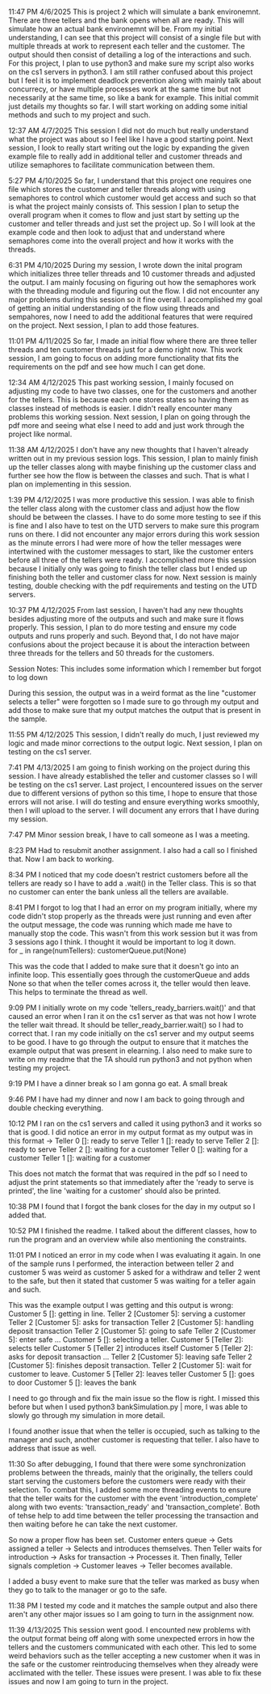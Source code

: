 11:47 PM 4/6/2025
This is project 2 which will simulate a bank environemnt. There are three tellers and the bank opens when all are ready. This will simulate how an actual bank environemnt will be.
From my initial understanding, I can see that this project will consist of a single file but with multiple threads at work to represent each teller and the customer. The output should then consist of detailing a log of the interactions and such. For this project, I plan to use python3 and make sure my script also works on the cs1 servers in python3. I am still rather confused about this project but I feel it is to implement deadlock prevention along with mainly talk about concurrecy, or have multiple processes work at the same time but not necessarily at the same time, so like a bank for example. This initial commit just details my thoughts so far. I will start working on adding some initial methods and such to my project and such.

12:37 AM 4/7/2025
This session I did not do much but really understand what the project was about so I feel like I have a good starting point. Next session, I look to really start writing out the logic by expanding the given example file to really add in additional teller and customer threads and utilize semaphores to facilitate communication between them.

5:27 PM 4/10/2025
So far, I understand that this project one requires one file which stores the customer and teller threads along with using semaphores to control which customer would get access and such so that is what the project mainly consists of.
This session I plan to setup the overall program when it comes to flow and just start by setting up the customer and teller threads and just set the project up. So I will look at the example code and then look to adjust that and understand where semaphores come into the overall project and how it works with the threads.

6:31 PM 4/10/2025
During my session, I wrote down the inital program which initializes three teller threads and 10 customer threads and adjusted the output. I am mainly focusing on figuring out how the semaphores work with the threading module and figuring out the flow. I did not encounter any major problems during this session so it fine overall. I accomplished my goal of getting an initial understanding of the flow using threads and sempahores, now I need to add the additional features that were required on the project. Next session, I plan to add those features.

11:01 PM 4/11/2025
So far, I made an initial flow where there are three teller threads and ten customer threads just for a demo right now. This work session, I am going to focus on adding more functionality that fits the requirements on the pdf and see how much I can get done.

12:34 AM 4/12/2025
This past working session, I mainly focused on adjusting my code to have two classes, one for the customers and another for the tellers. This is because each one stores states so having them as classes instead of methods is easier. I didn't really encounter many problems this working session. Next session, I plan on going through the pdf more and seeing what else I need to add and just work through the project like normal.

11:38 AM 4/12/2025
I don't have any new thoughts that I haven't already written out in my previous session logs. This session, I plan to mainly finish up the teller classes along with maybe finishing up the customer class and further see how the flow is between the classes and such. That is what I plan on implementing in this session.

1:39 PM 4/12/2025
I was more productive this session. I was able to finish the teller class along with the customer class and adjust how the flow should be between the classes. I have to do some more testing to see if this is fine and I also have to test on the UTD servers to make sure this program runs on there. I did not encounter any major errors during this work session as the minute errors I had were more of how the teller messages were intertwined with the customer messages to start, like the customer enters before all three of the tellers were ready. I accomplished more this session because I initially only was going to finish the teller class but I ended up finishing both the teller and customer class for now. Next session is mainly testing, double checking with the pdf requirements and testing on the UTD servers.

10:37 PM 4/12/2025
From last session, I haven't had any new thoughts besides adjusting more of the outputs and such and make sure it flows properly. This session, I plan to do more testing and ensure my code outputs and runs properly and such. Beyond that, I do not have major confusions about the project because it is about the interaction between three threads for the tellers and 50 threads for the customers.

Session Notes:
This includes some information which I remember but forgot to log down

During this session, the output was in a weird format as the line "customer selects a teller" were forgotten so I made sure to go through my output and add those to make sure that my output matches the output that is present in the sample.

11:55 PM 4/12/2025
This session, I didn't really do much, I just reviewed my logic and made minor corrections to the output logic. Next session, I plan on testing on the cs1 server.

7:41 PM 4/13/2025
I am going to finish working on the project during this session. I have already established the teller and customer classes so I will be testing on the cs1 server. Last project, I encountered issues on the server due to different versions of python so this time, I hope to ensure that those errors will not arise. I will do testing and ensure everything works smoothly, then I will upload to the server. I will document any errors that I have during my session.

7:47 PM
Minor session break, I have to call someone as I was a meeting.

8:23 PM
Had to resubmit another assignment. I also had a call so I finished that. Now I am back to working.

8:34 PM
I noticed that my code doesn't restrict customers before all the tellers are ready so I have to add a .wait() in the Teller class. This is so that no customer can enter the bank unless all the tellers are available.

8:41 PM
I forgot to log that I had an error on my program initially, where my code didn't stop properly as the threads were just running and even after the output message, the code was running which made me have to manually stop the code. This wasn't from this work session but it was from 3 sessions ago I think. I thought it would be important to log it down.  
for \_ in range(numTellers):
customerQueue.put(None)

This was the code that I added to make sure that it doesn't go into an infinite loop. This essentially goes through the customerQueue and adds None so that when the teller comes across it, the teller would then leave. This helps to terminate the thread as well.

9:09 PM
I initially wrote on my code 'tellers_ready_barriers.wait()' and that caused an error when I ran it on the cs1 server as that was not how I wrote the teller wait thread. It should be teller_ready_barrier.wait() so I had to correct that.
I ran my code initially on the cs1 server and my output seems to be good. I have to go through the output to ensure that it matches the example output that was present in elearning. I also need to make sure to write on my readme that the TA should run python3 and not python when testing my project.

9:19 PM
I have a dinner break so I am gonna go eat. A small break

9:46 PM
I have had my dinner and now I am back to going through and double checking everything.

10:12 PM
I ran on the cs1 servers and called it using python3 and it works so that is good. I did notice an error in my output format as my output was in this format ->
Teller 0 []: ready to serve
Teller 1 []: ready to serve
Teller 2 []: ready to serve
Teller 2 []: waiting for a customer
Teller 0 []: waiting for a customer
Teller 1 []: waiting for a customer

This does not match the format that was required in the pdf so I need to adjust the print statements so that immediately after the 'ready to serve is printed', the line 'waiting for a customer' should also be printed.

10:38 PM
I found that I forgot the bank closes for the day in my output so I added that.

10:52 PM
I finished the readme. I talked about the different classes, how to run the program and an overview while also mentioning the constraints.

11:01 PM
I noticed an error in my code when I was evaluating it again. In one of the sample runs I performed, the interaction between teller 2 and customer 5 was weird as customer 5 asked for a withdraw and teller 2 went to the safe, but then it stated that customer 5 was waiting for a teller again and such.

This was the example output I was getting and this output is wrong:
Customer 5 []: getting in line.
Teller 2 [Customer 5]: serving a customer
Teller 2 [Customer 5]: asks for transaction
Teller 2 [Customer 5]: handling deposit transaction
Teller 2 [Customer 5]: going to safe
Teller 2 [Customer 5]: enter safe
...
Customer 5 []: selecting a teller.
Customer 5 [Teller 2]: selects teller
Customer 5 [Teller 2] introduces itself
Customer 5 [Teller 2]: asks for deposit transaction
...
Teller 2 [Customer 5]: leaving safe
Teller 2 [Customer 5]: finishes deposit transaction.
Teller 2 [Customer 5]: wait for customer to leave.
Customer 5 [Teller 2]: leaves teller
Customer 5 []: goes to door
Customer 5 []: leaves the bank

I need to go through and fix the main issue so the flow is right. I missed this before but when I used python3 bankSimulation.py | more, I was able to slowly go through my simulation in more detail.

I found another issue that when the teller is occupied, such as talking to the manager and such, another customer is requesting that teller. I also have to address that issue as well.

11:30
So after debugging, I found that there were some synchronization problems between the threads, mainly that the originally, the tellers could start serving the customers before the customers were ready with their selection. To combat this, I added some more threading events to ensure that the teller waits for the customer with the event 'introduction_complete'
along with two events: 'transaction_ready' and 'transaction_complete'. Both of tehse help to add time between the teller processing the transaction and then waiting before he can take the next customer.

So now a proper flow has been set. Customer enters queue → Gets assigned a teller → Selects and introduces themselves. Then Teller waits for introduction → Asks for transaction → Processes it. Then finally, Teller signals completion → Customer leaves → Teller becomes available.

I added a busy event to make sure that the teller was marked as busy when they go to talk to the manager or go to the safe.

11:38 PM
I tested my code and it matches the sample output and also there aren't any other major issues so I am going to turn in the assignment now.

11:39 4/13/2025
This session went good. I encounted new problems with the output format being off along with some unexpected errors in how the tellers and the customers communicated with each other. This led to some weird behaviors such as the teller accepting a new customer when it was in the safe or the customer reintroducing themselves when they already were acclimated with the teller. These issues were present. I was able to fix these issues and now I am going to turn in the project.
